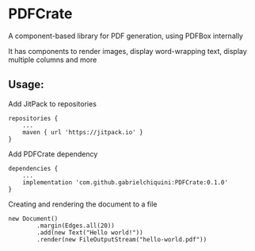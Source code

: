 # PDFCrate

A component-based library for PDF generation, using PDFBox internally

It has components to render images, display word-wrapping text, display multiple columns and more



## Usage:

Add JitPack to repositories

````
repositories {
    ...
    maven { url 'https://jitpack.io' }
}
````

Add PDFCrate dependency

````
dependencies {
    ...
    implementation 'com.github.gabrielchiquini:PDFCrate:0.1.0'
}
````

Creating and rendering the document to a file

```
new Document()
        .margin(Edges.all(20))
        .add(new Text("Hello world!"))
        .render(new FileOutputStream("hello-world.pdf"))
```
